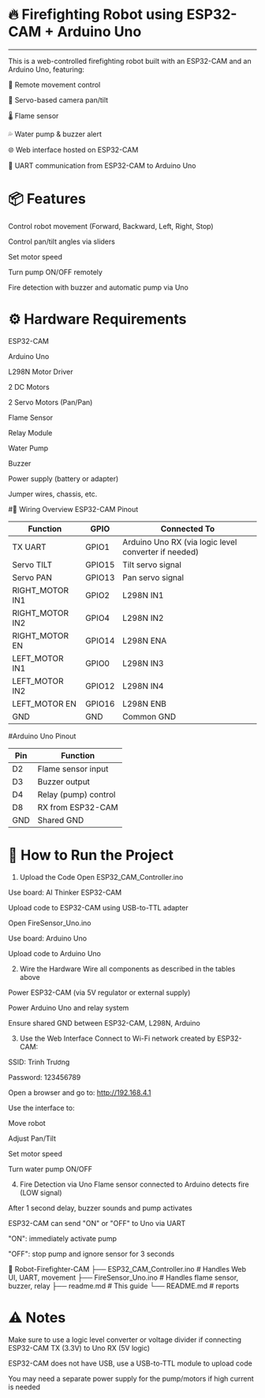 # 🔥 Firefighting Robot using ESP32-CAM + Arduino Uno
-------------
This is a web-controlled firefighting robot built with an ESP32-CAM and an Arduino Uno, featuring:

🚗 Remote movement control

🎯 Servo-based camera pan/tilt

🌡 Flame sensor

💦 Water pump & buzzer alert

🌐 Web interface hosted on ESP32-CAM

🔁 UART communication from ESP32-CAM to Arduino Uno

# 📦 Features
Control robot movement (Forward, Backward, Left, Right, Stop)

Control pan/tilt angles via sliders

Set motor speed

Turn pump ON/OFF remotely

Fire detection with buzzer and automatic pump via Uno

# ⚙️ Hardware Requirements
ESP32-CAM

Arduino Uno

L298N Motor Driver

2 DC Motors

2 Servo Motors (Pan/Pan)

Flame Sensor

Relay Module

Water Pump

Buzzer

Power supply (battery or adapter)

Jumper wires, chassis, etc.

#🔌 Wiring Overview
ESP32-CAM Pinout

| Function         | GPIO   | Connected To                                         |
| ---------------- | ------ | ---------------------------------------------------- |
| TX UART          | GPIO1  | Arduino Uno RX (via logic level converter if needed) |
| Servo TILT       | GPIO15 | Tilt servo signal                                    |
| Servo PAN        | GPIO13 | Pan servo signal                                     |
| RIGHT\_MOTOR IN1 | GPIO2  | L298N IN1                                            |
| RIGHT\_MOTOR IN2 | GPIO4  | L298N IN2                                            |
| RIGHT\_MOTOR EN  | GPIO14 | L298N ENA                                            |
| LEFT\_MOTOR IN1  | GPIO0  | L298N IN3                                            |
| LEFT\_MOTOR IN2  | GPIO12 | L298N IN4                                            |
| LEFT\_MOTOR EN   | GPIO16 | L298N ENB                                            |
| GND              | GND    | Common GND                                           |

#Arduino Uno Pinout

| Pin | Function             |
| --- | -------------------- |
| D2  | Flame sensor input   |
| D3  | Buzzer output        |
| D4  | Relay (pump) control |
| D8  | RX from ESP32-CAM    |
| GND | Shared GND           |

# 🚀 How to Run the Project

1. Upload the Code
Open ESP32_CAM_Controller.ino

Use board: AI Thinker ESP32-CAM

Upload code to ESP32-CAM using USB-to-TTL adapter

Open FireSensor_Uno.ino

Use board: Arduino Uno

Upload code to Arduino Uno

2. Wire the Hardware
Wire all components as described in the tables above

Power ESP32-CAM (via 5V regulator or external supply)

Power Arduino Uno and relay system

Ensure shared GND between ESP32-CAM, L298N, Arduino

3. Use the Web Interface
Connect to Wi-Fi network created by ESP32-CAM:

SSID: Trinh Trương

Password: 123456789

Open a browser and go to: http://192.168.4.1

Use the interface to:

Move robot

Adjust Pan/Tilt

Set motor speed

Turn water pump ON/OFF

4. Fire Detection via Uno
Flame sensor connected to Arduino detects fire (LOW signal)

After 1 second delay, buzzer sounds and pump activates

ESP32-CAM can send "ON" or "OFF" to Uno via UART

"ON": immediately activate pump

"OFF": stop pump and ignore sensor for 3 seconds

📂 Robot-Firefighter-CAM
 ├── ESP32_CAM_Controller.ino   # Handles Web UI, UART, movement
 ├── FireSensor_Uno.ino         # Handles flame sensor, buzzer, relay
 ├── readme.md                  # This guide
 └── README.md                  # reports

 # ⚠️ Notes
Make sure to use a logic level converter or voltage divider if connecting ESP32-CAM TX (3.3V) to Uno RX (5V logic)

ESP32-CAM does not have USB, use a USB-to-TTL module to upload code

You may need a separate power supply for the pump/motors if high current is needed

